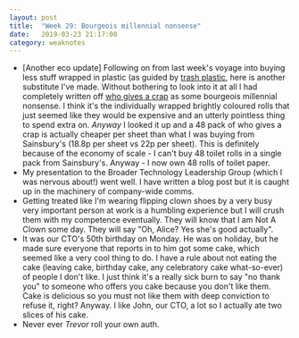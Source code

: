 ```yaml
---
layout: post
title:  "Week 29: Bourgeois millennial nonsense"
date:   2019-03-23 21:17:00
category: weaknotes
---
```


* [Another eco update] Following on from last week's voyage into buying less stuff wrapped in plastic (as guided by [trash plastic](https://trashplastic.com), here is another substitute I've made. Without bothering to look into it at all I had completely written off [who gives a crap](https://uk.whogivesacrap.org/) as some bourgeois millennial nonsense. I think it's the individually wrapped brightly coloured rolls that just seemed like they would be expensive and an utterly pointless thing to spend extra on. _Anyway_ I looked it up and a 48 pack of who gives a crap is actually cheaper per sheet than what I was buying from Sainsbury's (18.8p per sheet vs 22p per sheet). This is definitely because of the economy of scale - I can't buy 48 toilet rolls in a single pack from Sainsbury's. Anyway - I now own 48 rolls of toilet paper.
* My presentation to the Broader Technology Leadership Group (which I was nervous about!) went well. I have written a blog post but it is caught up in the machinery of company-wide comms.
* Getting treated like I'm wearing flipping clown shoes by a very busy very important person at work is a humbling experience but I will crush them with my competence eventually. They will know that I am Not A Clown some day. They will say "Oh, Alice? Yes she's good actually".
* It was our CTO's 50th birthday on Monday. He was on holiday, but he made sure everyone that reports in to him got some cake, which seemed like a very cool thing to do. I have a rule about not eating the cake (leaving cake, birthday cake, any celebratory cake what-so-ever) of people I don't like. I just think it's a really sick burn to say "no thank you" to someone who offers you cake because you don't like them. Cake is delicious so you must not like them with deep conviction to refuse it, right? Anyway. I like John, our CTO, a lot so I actually ate two slices of his cake.
* Never ever _Trevor_ roll your own auth.
